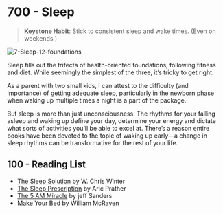 # 700 - Sleep

> **Keystone Habit**: Stick to consistent sleep and wake times. (Even on weekends.)

![7-Sleep-12-foundations](https://github.com/user-attachments/assets/3194ef93-9862-459a-9c0f-9389180f26c2)

Sleep fills out the trifecta of health-oriented foundations, following fitness and diet. While seemingly the simplest of the three, it’s tricky to get right.

As a parent with two small kids, I can attest to the difficulty (and importance) of getting adequate sleep, particularly in the newborn phase when waking up multiple times a night is a part of the package.

But sleep is more than just unconsciousness. The rhythms for your falling asleep and waking up define your day, determine your energy and dictate what sorts of activities you’ll be able to excel at. There’s a reason entire books have been devoted to the topic of waking up early—a change in sleep rhythms can be transformative for the rest of your life.

## 100 - Reading List

- [The Sleep Solution](https://www.amazon.com/Sleep-Solution-Why-Your-Broken/dp/0399583610/) by W. Chris Winter
- [The Sleep Prescription](https://www.amazon.com/Sleep-Prescription-Seven-Days-Unlocking/dp/0143136658/) by Aric Prather
- [The 5 AM Miracle](https://www.amazon.com/M-Miracle-Dominate-Before-Breakfast/dp/1646041755/) by jeff Sanders
- [Make Your Bed](https://www.amazon.com/Make-Your-Bed-Little-Things/dp/1455570249/) by William McRaven
